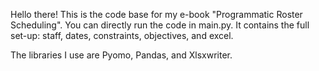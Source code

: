 Hello there! This is the code base for my e-book "Programmatic Roster Scheduling".
You can directly run the code in main.py. It contains the full set-up: staff, dates, constraints, objectives, and excel.

The libraries I use are Pyomo, Pandas, and Xlsxwriter.